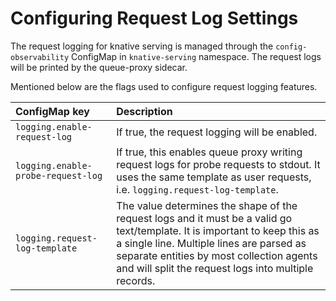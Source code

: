 # Configuring Request Log Settings

The request logging for knative serving is managed through the `config-observability` ConfigMap in `knative-serving` namespace. The request logs will be printed by the queue-proxy sidecar.

Mentioned below are the flags used to configure request logging features.


| ConfigMap key                     | Description                                                                                                                                                      |
| :-------------------------------- | :--------------------------------------------------------------------------------------------------------------------------------------------------------------- |
| `logging.enable-request-log` | If true, the request logging will be enabled. |
| `logging.enable-probe-request-log`            | If true, this enables queue proxy writing request logs for probe requests to stdout. It uses the same template as user requests, i.e. ```logging.request-log-template```.  |
| `logging.request-log-template`      | The value determines the shape of the request logs and it must be a valid go text/template. It is important to keep this as a single line. Multiple lines are parsed as separate entities by most collection agents and will split the request logs into multiple records.  |





